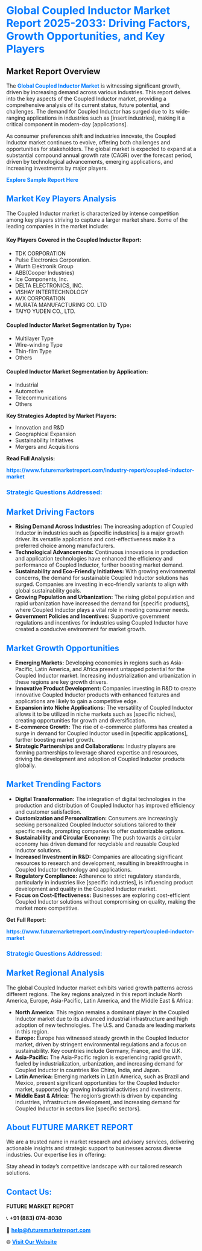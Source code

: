 <h1 style="color: #007BFF;">Global Coupled Inductor Market Report 2025-2033: Driving Factors, Growth Opportunities, and Key Players</h1>

<section id="overview">
<h2>Market Report Overview</h2>
<p>The <a href="https://www.futuremarketreport.com/industry-report/coupled-inductor-market" style="color: #007BFF; text-decoration: none;"><strong>Global Coupled Inductor Market</strong></a> is witnessing significant growth, driven by increasing demand across various industries. This report delves into the key aspects of the Coupled Inductor market, providing a comprehensive analysis of its current status, future potential, and challenges. The demand for Coupled Inductor has surged due to its wide-ranging applications in industries such as [insert industries], making it a critical component in modern-day [applications].</p>
<p>As consumer preferences shift and industries innovate, the Coupled Inductor market continues to evolve, offering both challenges and opportunities for stakeholders. The global market is expected to expand at a substantial compound annual growth rate (CAGR) over the forecast period, driven by technological advancements, emerging applications, and increasing investments by major players.</p>
</section>

<section id="overview">
<p><a href="https://www.futuremarketreport.com/request-sample/reportId=76887" style="color: #007BFF; text-decoration: none;"><strong>Explore Sample Report Here</strong></a></p>
</section>

<section id="key-players">
<h2 style="color: #007BFF;">Market Key Players Analysis</h2>
<p>The Coupled Inductor market is characterized by intense competition among key players striving to capture a larger market share. Some of the leading companies in the market include:</p>
<h4>Key Players Covered in the Coupled Inductor Report:</h4>
<ul><li>TDK CORPORATION</li><li>Pulse Electronics Corporation.</li><li>Wurth Elektronik Group</li><li>ABB(Cooper Industries)</li><li>Ice Components, Inc.</li><li>DELTA ELECTRONICS, INC.</li><li>VISHAY INTERTECHNOLOGY</li><li>AVX CORPORATION</li><li>MURATA MANUFACTURING CO. LTD</li><li>TAIYO YUDEN CO., LTD.</li></ul>
<h4>Coupled Inductor Market Segmentation by Type:</h4>
<ul><li>Multilayer Type</li><li>Wire-winding Type</li><li>Thin-film Type</li><li>Others</li></ul>

<h4>Coupled Inductor Market Segmentation by Application:</h4>
<ul><li>Industrial</li><li>Automotive</li><li>Telecommunications</li><li>Others</li></ul>
<p><strong>Key Strategies Adopted by Market Players:</strong></p>
<ul>
<li>Innovation and R&D</li>
<li>Geographical Expansion</li>
<li>Sustainability Initiatives</li>
<li>Mergers and Acquisitions</li>
</ul>
</section>

<section>
<p><strong>Read Full Analysis: </strong></p><a href="https://www.futuremarketreport.com/industry-report/coupled-inductor-market" style="color: #007BFF; text-decoration: none;"><strong>https://www.futuremarketreport.com/industry-report/coupled-inductor-market</strong></a>
<h3 style="color: #007BFF;">Strategic Questions Addressed:</h3>
</section>

<section id="driving-factors">
<h2 style="color: #007BFF;">Market Driving Factors</h2>
<ul>
<li><strong>Rising Demand Across Industries:</strong> The increasing adoption of Coupled Inductor in industries such as [specific industries] is a major growth driver. Its versatile applications and cost-effectiveness make it a preferred choice among manufacturers.</li>
<li><strong>Technological Advancements:</strong> Continuous innovations in production and application technologies have enhanced the efficiency and performance of Coupled Inductor, further boosting market demand.</li>
<li><strong>Sustainability and Eco-Friendly Initiatives:</strong> With growing environmental concerns, the demand for sustainable Coupled Inductor solutions has surged. Companies are investing in eco-friendly variants to align with global sustainability goals.</li>
<li><strong>Growing Population and Urbanization:</strong> The rising global population and rapid urbanization have increased the demand for [specific products], where Coupled Inductor plays a vital role in meeting consumer needs.</li>
<li><strong>Government Policies and Incentives:</strong> Supportive government regulations and incentives for industries using Coupled Inductor have created a conducive environment for market growth.</li>
</ul>
</section>

<section id="growth-opportunities">
<h2 style="color: #007BFF;">Market Growth Opportunities</h2>
<ul>
<li><strong>Emerging Markets:</strong> Developing economies in regions such as Asia-Pacific, Latin America, and Africa present untapped potential for the Coupled Inductor market. Increasing industrialization and urbanization in these regions are key growth drivers.</li>
<li><strong>Innovative Product Development:</strong> Companies investing in R&D to create innovative Coupled Inductor products with enhanced features and applications are likely to gain a competitive edge.</li>
<li><strong>Expansion into Niche Applications:</strong> The versatility of Coupled Inductor allows it to be utilized in niche markets such as [specific niches], creating opportunities for growth and diversification.</li>
<li><strong>E-commerce Growth:</strong> The rise of e-commerce platforms has created a surge in demand for Coupled Inductor used in [specific applications], further boosting market growth.</li>
<li><strong>Strategic Partnerships and Collaborations:</strong> Industry players are forming partnerships to leverage shared expertise and resources, driving the development and adoption of Coupled Inductor products globally.</li>
</ul>
</section>

<section id="trending-factors">
<h2 style="color: #007BFF;">Market Trending Factors</h2>
<ul>
<li><strong>Digital Transformation:</strong> The integration of digital technologies in the production and distribution of Coupled Inductor has improved efficiency and customer satisfaction.</li>
<li><strong>Customization and Personalization:</strong> Consumers are increasingly seeking personalized Coupled Inductor solutions tailored to their specific needs, prompting companies to offer customizable options.</li>
<li><strong>Sustainability and Circular Economy:</strong> The push towards a circular economy has driven demand for recyclable and reusable Coupled Inductor solutions.</li>
<li><strong>Increased Investment in R&D:</strong> Companies are allocating significant resources to research and development, resulting in breakthroughs in Coupled Inductor technology and applications.</li>
<li><strong>Regulatory Compliance:</strong> Adherence to strict regulatory standards, particularly in industries like [specific industries], is influencing product development and quality in the Coupled Inductor market.</li>
<li><strong>Focus on Cost-Effectiveness:</strong> Businesses are exploring cost-efficient Coupled Inductor solutions without compromising on quality, making the market more competitive.</li>
</ul>
</section>

<section>
<p><strong>Get Full Report: </strong></p><a href="https://www.futuremarketreport.com/industry-report/coupled-inductor-market" style="color: #007BFF; text-decoration: none;"><strong>https://www.futuremarketreport.com/industry-report/coupled-inductor-market</strong></a>
<h3 style="color: #007BFF;">Strategic Questions Addressed:</h3>
</section>


<section id="regional-analysis">
<h2 style="color: #007BFF;">Market Regional Analysis</h2>
<p>The global Coupled Inductor market exhibits varied growth patterns across different regions. The key regions analyzed in this report include North America, Europe, Asia-Pacific, Latin America, and the Middle East & Africa:</p>
<ul>
<li><strong>North America:</strong> This region remains a dominant player in the Coupled Inductor market due to its advanced industrial infrastructure and high adoption of new technologies. The U.S. and Canada are leading markets in this region.</li>
<li><strong>Europe:</strong> Europe has witnessed steady growth in the Coupled Inductor market, driven by stringent environmental regulations and a focus on sustainability. Key countries include Germany, France, and the U.K.</li>
<li><strong>Asia-Pacific:</strong> The Asia-Pacific region is experiencing rapid growth, fueled by industrialization, urbanization, and increasing demand for Coupled Inductor in countries like China, India, and Japan.</li>
<li><strong>Latin America:</strong> Emerging markets in Latin America, such as Brazil and Mexico, present significant opportunities for the Coupled Inductor market, supported by growing industrial activities and investments.</li>
<li><strong>Middle East & Africa:</strong> The region’s growth is driven by expanding industries, infrastructure development, and increasing demand for Coupled Inductor in sectors like [specific sectors].</li>
</ul>
</section>

<footer>
<h2 style="color: #007BFF;">About FUTURE MARKET REPORT</h2>
<p>We are a trusted name in market research and advisory services, delivering actionable insights and strategic support to businesses across diverse industries. Our expertise lies in offering:</p>

<p>Stay ahead in today’s competitive landscape with our tailored research solutions.</p>

<h2 style="color: #007BFF;">Contact Us:</h2>
<p><strong>FUTURE MARKET REPORT</strong></p>
<p>📞 <strong>+91 (883) 074-8030</strong></p>
<p>📧 <strong><a href="mailto:help@futuremarketreport.com" style="color: #007BFF;">help@futuremarketreport.com</a></strong></p>
<p>🌐 <strong><a href="https://www.futuremarketreport.com/" style="color: #007BFF;">Visit Our Website</a></strong></p>
</footer>